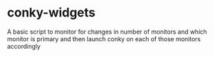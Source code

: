 # conky-widgets

A basic script to monitor for changes in number of monitors and which monitor is primary and then launch conky on each of those monitors accordingly
